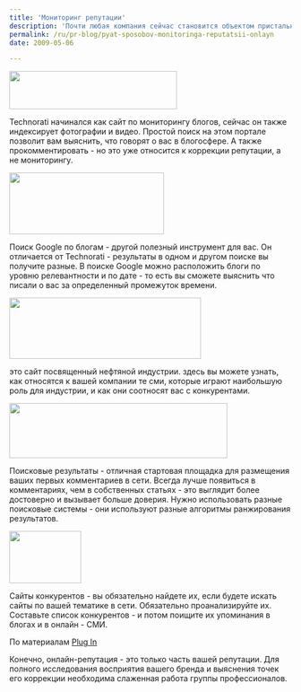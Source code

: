 ```yaml
---
title: 'Мониторинг репутации'
description: 'Почти любая компания сейчас становится объектом пристального внимания общественности. Поэтому очень важно знать, что говорят о вас. В сети если несколько простых способов узнать это.'
permalink: /ru/pr-blog/pyat-sposobov-monitoringa-reputatsii-onlayn
date: 2009-05-06

---
```


<img src="{{ site.assets }}/upload/technorati-logo.gif" alt="" class="post__img" width="299" height="68">

Technorati начинался как сайт по мониторингу блогов, сейчас он также индексирует фотографии и видео. Простой поиск на этом портале  позволит вам выяснить, что говорят о вас в блогосфере.  А также прокомментировать - но это уже относится к коррекции репутации, а не мониторингу.

<img src="{{ site.assets }}/upload/google-blogsearch-logo.gif" alt="" class="post__img" width="276" height="110">

Поиск Google по блогам - другой полезный инструмент для вас. Он отличается от Technorati - результаты в одном и другом поиске вы получите разные. В поиске Google можно расположить блоги по уровню релевантности и по дате - то есть вы сможете выяснить что писали о вас за определенный промежуток времени.

<img src="{{ site.assets }}/upload/oil-online-logo.png" alt="" class="post__img" width="342" height="109">

это сайт посвященный нефтяной индустрии. здесь вы можете узнать, как относятся к вашей компании те сми, которые играют наибольшую роль для индустрии, и как они соотносят вас с конкурентами.

<img src="{{ site.assets }}/upload/search-engines.png" alt="" class="post__img" width="389" height="98">

Поисковые результаты - отличная стартовая площадка для размещения  ваших первых комментариев в сети. Всегда лучше появиться в комментариях, чем в собственных статьях - это выглядит более достоверно и вызывает больше доверия. Нужно использовать разные поисковые системы - они используют разные алгоритмы ранжирования результатов.

<img src="{{ site.assets }}/upload/ipvsz.thumbnail.jpg" alt="" class="post__img" width="128" height="93">

Сайты конкурентов - вы обязательно найдете их, если будете искать сайты по вашей тематике в сети. Обязательно проанализируйте их. Составьте список конкурентов - и потом поищите их упоминания в блогах и в онлайн - СМИ.

По материалам <a href="http://www.pluginhq.com/5-free-brand-monitoring-solutions/">Plug In </a>

Конечно, онлайн-репутация - это только часть вашей репутации. Для полного исследования восприятия вашего бренда и выяснения точек его коррекции необходима слаженная работа группы профессионалов.


